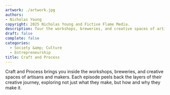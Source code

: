 ```yaml
---
artwork: ./artwork.jpg
authors:
- Nicholas Young
copyright: 2025 Nicholas Young and Fictive Flame Media.
description: Tour the workshops, breweries, and creative spaces of artisans and makers with host Nicholas Young.
draft: false
complete: false
categories:
  - Society &amp; Culture
  - Entrepreneurship
title: Craft and Process
---
```

Craft and Process brings you inside the workshops, breweries, and creative spaces of artisans and makers. Each episode peels back the layers of their creative journey, exploring not just what they make, but how and why they make it.
